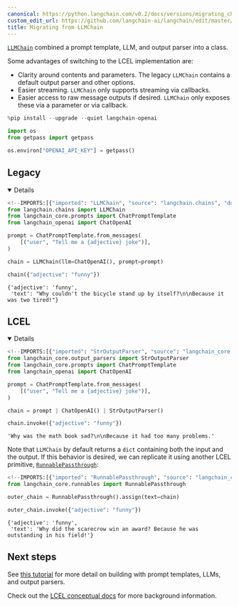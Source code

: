 ```yaml
---
canonical: https://python.langchain.com/v0.2/docs/versions/migrating_chains/llm_chain/
custom_edit_url: https://github.com/langchain-ai/langchain/edit/master/docs/docs/versions/migrating_chains/llm_chain.ipynb
title: Migrating from LLMChain
---
```


[`LLMChain`](https://api.python.langchain.com/en/latest/chains/langchain.chains.llm.LLMChain.html) combined a prompt template, LLM, and output parser into a class.

Some advantages of switching to the LCEL implementation are:

- Clarity around contents and parameters. The legacy `LLMChain` contains a default output parser and other options.
- Easier streaming. `LLMChain` only supports streaming via callbacks.
- Easier access to raw message outputs if desired. `LLMChain` only exposes these via a parameter or via callback.

```python
%pip install --upgrade --quiet langchain-openai
```

```python
import os
from getpass import getpass

os.environ["OPENAI_API_KEY"] = getpass()
```

## Legacy

<details open>


```python
<!--IMPORTS:[{"imported": "LLMChain", "source": "langchain.chains", "docs": "https://api.python.langchain.com/en/latest/chains/langchain.chains.llm.LLMChain.html", "title": "# Legacy"}, {"imported": "ChatPromptTemplate", "source": "langchain_core.prompts", "docs": "https://api.python.langchain.com/en/latest/prompts/langchain_core.prompts.chat.ChatPromptTemplate.html", "title": "# Legacy"}, {"imported": "ChatOpenAI", "source": "langchain_openai", "docs": "https://api.python.langchain.com/en/latest/chat_models/langchain_openai.chat_models.base.ChatOpenAI.html", "title": "# Legacy"}]-->
from langchain.chains import LLMChain
from langchain_core.prompts import ChatPromptTemplate
from langchain_openai import ChatOpenAI

prompt = ChatPromptTemplate.from_messages(
    [("user", "Tell me a {adjective} joke")],
)

chain = LLMChain(llm=ChatOpenAI(), prompt=prompt)

chain({"adjective": "funny"})
```

```output
{'adjective': 'funny',
 'text': "Why couldn't the bicycle stand up by itself?\n\nBecause it was two tired!"}
```

</details>


## LCEL

<details open>


```python
<!--IMPORTS:[{"imported": "StrOutputParser", "source": "langchain_core.output_parsers", "docs": "https://api.python.langchain.com/en/latest/output_parsers/langchain_core.output_parsers.string.StrOutputParser.html", "title": "# Legacy"}, {"imported": "ChatPromptTemplate", "source": "langchain_core.prompts", "docs": "https://api.python.langchain.com/en/latest/prompts/langchain_core.prompts.chat.ChatPromptTemplate.html", "title": "# Legacy"}, {"imported": "ChatOpenAI", "source": "langchain_openai", "docs": "https://api.python.langchain.com/en/latest/chat_models/langchain_openai.chat_models.base.ChatOpenAI.html", "title": "# Legacy"}]-->
from langchain_core.output_parsers import StrOutputParser
from langchain_core.prompts import ChatPromptTemplate
from langchain_openai import ChatOpenAI

prompt = ChatPromptTemplate.from_messages(
    [("user", "Tell me a {adjective} joke")],
)

chain = prompt | ChatOpenAI() | StrOutputParser()

chain.invoke({"adjective": "funny"})
```

```output
'Why was the math book sad?\n\nBecause it had too many problems.'
```

Note that `LLMChain` by default returns a `dict` containing both the input and the output. If this behavior is desired, we can replicate it using another LCEL primitive, [`RunnablePassthrough`](https://api.python.langchain.com/en/latest/runnables/langchain_core.runnables.passthrough.RunnablePassthrough.html):

```python
<!--IMPORTS:[{"imported": "RunnablePassthrough", "source": "langchain_core.runnables", "docs": "https://api.python.langchain.com/en/latest/runnables/langchain_core.runnables.passthrough.RunnablePassthrough.html", "title": "# Legacy"}]-->
from langchain_core.runnables import RunnablePassthrough

outer_chain = RunnablePassthrough().assign(text=chain)

outer_chain.invoke({"adjective": "funny"})
```

```output
{'adjective': 'funny',
 'text': 'Why did the scarecrow win an award? Because he was outstanding in his field!'}
```

</details>


## Next steps

See [this tutorial](/docs/tutorials/llm_chain) for more detail on building with prompt templates, LLMs, and output parsers.

Check out the [LCEL conceptual docs](/docs/concepts/#langchain-expression-language-lcel) for more background information.